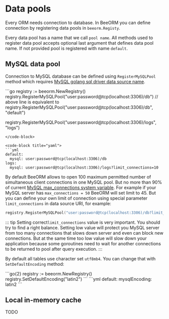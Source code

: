 # Data pools

Every ORM needs connection to database. In BeeORM you can define connection by registering
data pools in `beeorm.Registy`. 

Every data pool has a name that we call `pool name`.
All methods used to register data pool accepts optional last argument that defines data pool name.
If not provided pool is registered with name `default`.


## MySQL data pool

Connection to MySQL database can be defined using `RegisterMySQLPool` method
which requires [MySQL golang sql driver data source name](https://github.com/go-sql-driver/mysql#dsn-data-source-name).

<code-group>
<code-block title="manual">
```go
registry := beeorm.NewRegistry()
registry.RegisterMySQLPool("user:password@tcp(localhost:3306)/db")
// above line is equivalent to  
registry.RegisterMySQLPool("user:password@tcp(localhost:3306)/db", "default")

registry.RegisterMySQLPool("user:password@tcp(localhost:3306)/logs", "logs")
```
</code-block>

<code-block title="yaml">
```yml
default:
  mysql: user:password@tcp(localhost:3306)/db
logs:
  mysql: user:password@tcp(localhost:3306)/logs?limit_connections=10
```
</code-block>
</code-group>

By default BeeORM allows to open 100 maximum permitted number of simultaneous 
client connections in one MySQL pool.
But no more than 90% of current [MySQL max_connections system variable](https://dev.mysql.com/doc/refman/8.0/en/server-system-variables.html#sysvar_max_connections).
For example if your MySQL server has `max_connections = 50` BeeORM will set limit to 45. But you can define your own
limit of connection using special parameter `limit_connections` in data source URI, for example:

```go
registry.RegisterMySQLPool("user:password@tcp(localhost:3306)/db?limit_connections=10")
```

::: tip
Setting correct`limit_connections` value is very important. You should try to find a right balance.
Setting low value will protect you MySQL server from too many connections that slows down server and 
even can block new connections. But at the same time too low value will slow down your application 
because some goroutines need to wait for another connections to be returned 
to pool after query execution.
:::

By default all tables use character set `utf8mb4`. You can change that with `SetDefaultEncoding` method:

<code-group>
<code-block title="manual">
```go{2}
registry := beeorm.NewRegistry()
registry.SetDefaultEncoding("latin2")
```
</code-block>

<code-block title="yaml">
```yml
default:
  mysqlEncoding: latin2
```
</code-block>
</code-group>

## Local in-memory cache

TODO
